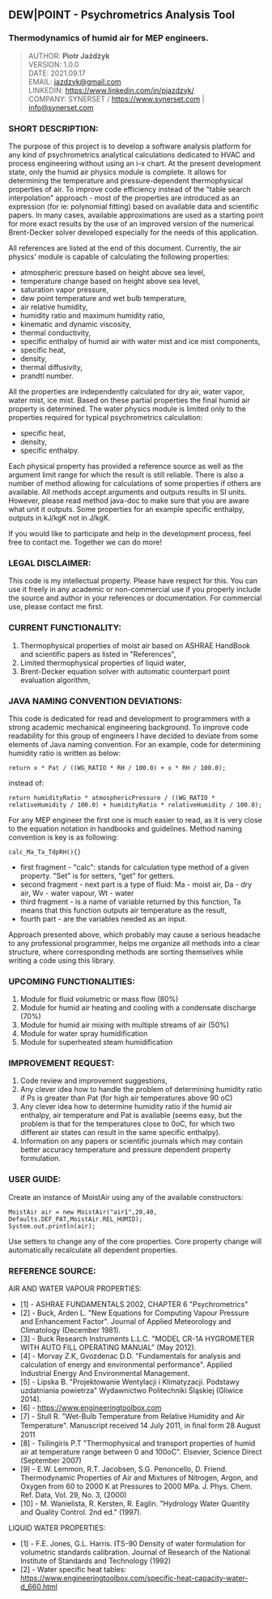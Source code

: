 ## DEW|POINT - Psychrometrics Analysis Tool

### Thermodynamics of humid air for MEP engineers.

> AUTHOR: <b>Piotr Jażdżyk</b> <br>
> VERSION: 1.0.0 <br>
> DATE: 2021.09.17<br>
> EMAIL: jazdzyk@gmail.com <br>
> LINKEDIN: https://www.linkedin.com/in/pjazdzyk/ <br>
> COMPANY: SYNERSET / https://www.synerset.com | info@synerset.com

### SHORT DESCRIPTION:
The purpose of this project is to develop a software analysis platform for any kind of psychrometrics analytical calculations dedicated to HVAC and process engineering without using an i-x chart.
At the present development state, only the humid air physics module is complete. 
It allows for determining the temperature and pressure-dependent thermophysical properties of air. To improve code efficiency instead of the "table search interpolation" approach - most of the properties are introduced as an expression (for ie: polynomial fitting) based on available data and scientific papers.  In many cases, available approximations are used as a starting point for more exact results by the use of an improved version of the numerical Brent-Decker solver developed especially for the needs of this application.

All references are listed at the end of this document. Currently, the air physics' module is capable of calculating the following properties:
* atmospheric pressure based on height above sea level,
* temperature change based on height above sea level,
* saturation vapor pressure,
* dew point temperature and wet bulb temperature,
* air relative humidity,
* humidity ratio and maximum humidity ratio,
* kinematic and dynamic viscosity,
* thermal conductivity,
* specific enthalpy of humid air with water mist and ice mist components,
* specific heat,
* density,
* thermal diffusivity,
* prandtl number.

All the properties are independently calculated for dry air, water vapor, water mist, ice mist. Based on these partial properties the final humid air property is determined.
The water physics module is limited only to the properties required for typical psychrometrics calculation:
* specific heat,
* density,
* specific enthalpy.

Each physical property has provided a reference source as well as the argument limit range for which the result is still reliable. There is also a number of method allowing for calculations of some properties if others are available.
All methods accept arguments and outputs results in SI units. However, please read method java-doc to make sure that you are aware what unit it outputs. Some properties for an example specific enthalpy,
outputs in kJ/kgK not in J/kgK.

If you would like to participate and help in the development process, feel free to contact me. Together we can do more!

### LEGAL DISCLAIMER:
This code is my intellectual property. Please have respect for this. You can use it freely in any academic or non-commercial use if you
properly include the source and author in your references or documentation. For commercial use, please contact me first.

### CURRENT FUNCTIONALITY:
1. Thermophysical properties of moist air based on ASHRAE HandBook and scientific papers as listed in "References",
2. Limited thermophysical properties of liquid water,
3. Brent-Decker equation solver with automatic counterpart point evaluation algorithm,

### JAVA NAMING CONVENTION DEVIATIONS:
This code is dedicated for read and development to programmers with a strong academic mechanical engineering background. 
To improve code readability for this group of engineers I have decided to deviate from some elements of Java naming convention.
For an example, code for determining humidity ratio is written as below:
```
return x * Pat / ((WG_RATIO * RH / 100.0) + x * RH / 100.0);
```
instead of:
```
return humidityRatio * atmosphericPressure / ((WG_RATIO * relativeHumidity / 100.0) + humidityRatio * relativeHumidity / 100.0);
```
For any MEP engineer the first one is much easier to read, as it is very close to the equation notation in handbooks and guidelines.
Method naming convention is key is as following:
```
calc_Ma_Ta_TdpRH(){}
```
- first fragment - "calc": stands for calculation type method of a given property. "Set" is for setters, "get" for getters. 
- second fragment - next part is a type of fluid: Ma - moist air, Da - dry air, Wv - water vapour, Wt - water
- third fragment - is a name of variable returned by this function, Ta means that this function outputs air temperature as the result,
- fourth part - are the variables needed as an input. 

Approach presented above, which probably may cause a serious headache to any professional programmer, helps me organize all methods into a clear
structure, where corresponding methods are sorting themselves while writing a code using this library.

### UPCOMING FUNCTIONALITIES:
1. Module for fluid volumetric or mass flow (80%)
2. Module for humid air heating and cooling with a condensate discharge (70%)
3. Module for humid air mixing with multiple streams of air (50%)
4. Module for water spray humidification
5. Module for superheated steam humidification

### IMPROVEMENT REQUEST:
1. Code review and improvement suggestions,
2. Any clever idea how to handle the problem of determining humidity ratio if Ps is greater than Pat (for high air temperatures above 90 oC)
3. Any clever idea how to determine humidity ratio if the humid air enthalpy, air temperature and Pat is available (seems easy, but the problem is that for the temperatures close to 0oC, 
for which two different air states can result in the same specific enthalpy).
4. Information on any papers or scientific journals which may contain better accuracy temperature and pressure dependent property formulation.

### USER GUIDE:
Create an instance of MoistAir using any of the available constructors:
```
MoistAir air = new MoistAir("air1",20,40, Defaults.DEF_PAT,MoistAir.REL_HUMID);
System.out.println(air);
```
Use setters to change any of the core properties. Core property change will automatically recalculate all dependent properties.

### REFERENCE SOURCE:
AIR AND WATER VAPOUR PROPERTIES:
* [1] - ASHRAE FUNDAMENTALS 2002, CHAPTER 6 "Psychrometrics"
* [2] - Buck, Arden L. "New Equations for Computing Vapour Pressure and Enhancement Factor". Journal of Applied Meteorology and Climatology (December 1981).
* [3] - Buck Research Instruments L.L.C. "MODEL CR-1A HYGROMETER WITH AUTO FILL OPERATING MANUAL" (May 2012).
* [4] - Morvay Z.K, Gvozdenac D.D. "Fundamentals for analysis and calculation of energy and environmental performance". Applied Industrial Energy And Environmental Management.
* [5] - Lipska B. "Projektowanie Wentylacji i Klimatyzacji. Podstawy uzdatniania powietrza" Wydawnictwo Politechniki Śląskiej (Gliwice  2014).
* [6] - https://www.engineeringtoolbox.com
* [7] - Stull R. "Wet-Bulb Temperature from Relative Humidity and Air Temperature". Manuscript received 14 July 2011, in ﬁnal form 28 August 2011
* [8] - Tsilingiris P.T "Thermophysical and transport properties of humid air at temperature range between 0 and 100oC". Elsevier, Science Direct (September 2007)
* [9] - E.W. Lemmon, R.T. Jacobsen, S.G. Penoncello, D. Friend. Thermodynamic Properties of Air and Mixtures of Nitrogen, Argon, and Oxygen from 60 to 2000 K at Pressures to 2000 MPa. J. Phys. Chem. Ref. Data, Vol. 29, No. 3, (2000)
* [10] - M. Wanielista, R. Kersten,  R. Eaglin. "Hydrology Water Quantity and Quality Control. 2nd ed." (1997).

LIQUID WATER PROPERTIES:
* [1] - F.E. Jones, G.L. Harris. ITS-90 Density of water formulation for volumetric standards calibration. Journal of Research of the National Institute of Standards and Technology (1992)
* [2] - Water specific heat tables: https://www.engineeringtoolbox.com/specific-heat-capacity-water-d_660.html
